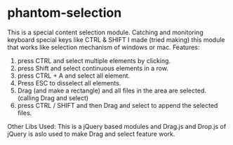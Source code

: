 phantom-selection
===========
This is a special content selection module. Catching and monitoring keyboard special keys like CTRL & SHIFT I made (tried making) this module that works like selection mechanism of windows or mac.
Features: 
  1. press CTRL and select multiple elements by clicking.
  2. press Shift and select continuous elements in a row.
  3. press CTRL + A and select all element.
  4. Press ESC to disselect all elements.
  5. Drag (and make a rectangle) and all files in the area are selected. (calling Drag and select)
  6. press CTRL / SHIFT and then Drag and select to append the selected files.
  
Other Libs Used:
  This is a jQuery based modules and Drag.js and Drop.js of jQuery is aslo used to make Drag and select feature work.
